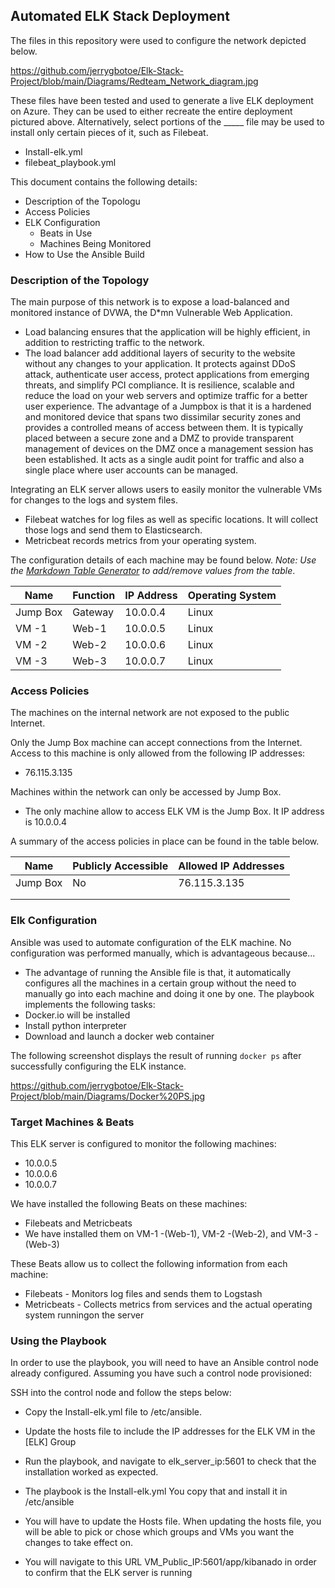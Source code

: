 ## Automated ELK Stack Deployment

The files in this repository were used to configure the network depicted below.

https://github.com/jerrygbotoe/Elk-Stack-Project/blob/main/Diagrams/Redteam_Network_diagram.jpg

These files have been tested and used to generate a live ELK deployment on Azure. They can be used to either recreate the entire deployment pictured above. Alternatively, select portions of the _____ file may be used to install only certain pieces of it, such as Filebeat.

- Install-elk.yml
- filebeat_playbook.yml
  

This document contains the following details:
- Description of the Topologu
- Access Policies
- ELK Configuration
  - Beats in Use
  - Machines Being Monitored
- How to Use the Ansible Build


### Description of the Topology

The main purpose of this network is to expose a load-balanced and monitored instance of DVWA, the D*mn Vulnerable Web Application.

- Load balancing ensures that the application will be highly efficient, in addition to restricting traffic to the network.
- The load balancer add additional layers of security to the website without any changes to your application. It protects against DDoS attack, authenticate user access, protect applications from emerging threats, and simplify PCI compliance. It is resilience, scalable and reduce the load on your web servers and optimize traffic for a better user experience. 
The advantage of a Jumpbox is that it is a hardened and monitored device that spans two dissimilar security zones and provides a controlled means of access between them. It is typically placed between a secure zone and a DMZ to provide transparent management of devices on the DMZ once a management session has been established. It acts as a single audit point for traffic and also a single place where user accounts can be managed.

Integrating an ELK server allows users to easily monitor the vulnerable VMs for changes to the logs and system files.
- Filebeat watches for log files as well as specific locations. It will collect those logs and send them to Elasticsearch. 
- Metricbeat records metrics from your operating system. 

The configuration details of each machine may be found below.
_Note: Use the [Markdown Table Generator](http://www.tablesgenerator.com/markdown_tables) to add/remove values from the table_.

| Name     | Function | IP Address | Operating System |
|----------|----------|------------|------------------|
| Jump Box | Gateway  | 10.0.0.4   | Linux            |
| VM -1    | Web-1    | 10.0.0.5   | Linux            |                  
| VM -2    | Web-2    | 10.0.0.6   | Linux            |                  
| VM -3    | Web-3    | 10.0.0.7   | Linux            |                  

### Access Policies

The machines on the internal network are not exposed to the public Internet. 

Only the Jump Box  machine can accept connections from the Internet. Access to this machine is only allowed from the following IP addresses:
- 76.115.3.135

Machines within the network can only be accessed by Jump Box.
- The only machine allow to access ELK VM is the Jump Box. It IP address is 10.0.0.4

A summary of the access policies in place can be found in the table below.

| Name     | Publicly Accessible | Allowed IP Addresses |
|----------|---------------------|----------------------|
| Jump Box |     No              |  76.115.3.135        |
|          |                     |                      |
|          |                     |                      |

### Elk Configuration

Ansible was used to automate configuration of the ELK machine. No configuration was performed manually, which is advantageous because...
- The advantage of running the Ansible file is that,  it automatically configures all the machines in a certain group without the need to manually go into each machine and doing it one by one. 
The playbook implements the following tasks:
- Docker.io will be installed
- Install python interpreter
- Download and launch a docker web container



The following screenshot displays the result of running `docker ps` after successfully configuring the ELK instance.

https://github.com/jerrygbotoe/Elk-Stack-Project/blob/main/Diagrams/Docker%20PS.jpg

### Target Machines & Beats
This ELK server is configured to monitor the following machines:
- 10.0.0.5
- 10.0.0.6
- 10.0.0.7

We have installed the following Beats on these machines:
- Filebeats and Metricbeats
- We have installed them on VM-1 -(Web-1), VM-2 -(Web-2),  and VM-3 - (Web-3)

These Beats allow us to collect the following information from each machine:
- Filebeats - Monitors log files and sends them to Logstash
- Metricbeats - Collects metrics from services and the actual operating system runningon the server

### Using the Playbook
In order to use the playbook, you will need to have an Ansible control node already configured. Assuming you have such a control node provisioned: 

SSH into the control node and follow the steps below:
- Copy the Install-elk.yml file to /etc/ansible.
- Update the hosts file to include the IP addresses for the ELK VM in the [ELK] Group
- Run the playbook, and navigate to elk_server_ip:5601 to check that the installation worked as expected.

- The playbook is the Install-elk.yml You copy that and install it in /etc/ansible
- You will have to update the Hosts file. When updating the hosts file, you will be able to pick or chose which groups and VMs you want the changes to take effect on.
- You will navigate to this URL  VM_Public_IP:5601/app/kibanado in order to confirm that the ELK server is running

